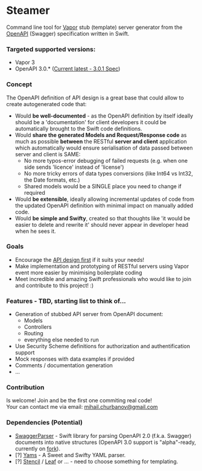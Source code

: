 # Steamer

Command line tool for [Vapor](https://vapor.codes) stub (template) server generator from the [OpenAPI](https://openapis.org/) (Swagger) specification written in Swift.

### Targeted supported versions:
- Vapor 3
- OpenAPI 3.0.* ([Current latest - 3.0.1 Spec](https://github.com/OAI/OpenAPI-Specification/blob/master/versions/3.0.1.md))

### Concept
The OpenAPI definition of API design is a great base that could allow to create autogenerated code that:
- Would **be well-documented** - as the OpenAPI definition by itself ideally should be a 'documentation' for client developers it could be automatically brought to the Swift code definitions.
- Would **share the generated Models and Request/Response code**  as much as possible **between** the RESTful **server and client** application which automatically would ensure serialisation of data passed between server and client is SAME:
  - No more typos-error debugging of failed requests (e.g. when one side sends 'licence' instead of 'license')
  - No more tricky errors of data types conversions (like Int64 vs Int32, the Date formats, etc.)
  - Shared models would be a SINGLE place you need to change if required
- Would **be extensible**, ideally allowing incremental updates of code from the updated OpenAPI definition with minimal impact on manually added code.
- Would **be simple and Swifty**, created so that thoughts like 'it would be easier to delete and rewrite it' should never appear in developer head when he sees it.

### Goals
- Encourage the [API design first](https://swaggerhub.com/blog/api-design/design-first-or-code-first-api-development/) if it suits your needs!
- Make implementation and prototyping of RESTful servers using Vapor event more easier by minimising boilerplate coding
- Meet incredible and amazing Swift professionals who would like to join and contribute to this project! :)

### Features - TBD, starting list to think of...
- Generation of stubbed API server from OpenAPI document:
  - Models
  - Controllers
  - Routing
  - everything else needed to run
- Use Security Scheme definitions for authorization and authentification support
- Mock responses with data examples if provided
- Comments / documentation generation
- ...

### Contribution
Is welcome! Join and be the first one commiting real code!  
Your can contact me via email: [mihail.churbanov@gmail.com](mailto:mihail.churbanov@gmail.com)

### Dependencies (Potential)
- [SwaggerParser](https://github.com/AttilaTheFun/SwaggerParser) - Swift library for parsing OpenAPI 2.0 (f.k.a. Swagger) documents into native structures (OpenAPI 3.0 support is "alpha"-ready, currently on [fork](https://github.com/rinold/SwaggerParser/tree/openapi-3)).
- [?] [Yams](https://github.com/jpsim/Yams) - A Sweet and Swifty YAML parser.
- [?] [Stencil](https://github.com/kylef/Stencil) / [Leaf](https://github.com/vapor/leaf) or ... - need to choose something for templating.
